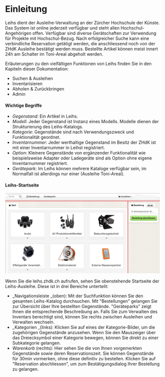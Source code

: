 # Einleitung

Leihs dient der Ausleihe-Verwaltung an der Zürcher Hochschule der Künste. Das System ist online jederzeit verfügbar und steht allen Hochschul-Angehörigen offen. Verfügbar sind diverse Gerätschaften zur Verwendung für Projekte mit Hochschul-Bezug. Nach erfolgreicher Suche kann eine verbindliche Reservation getätigt werden, die anschliessend noch von der ZHdK Ausleihe bestätigt werden muss. Bestellte Artikel können meist innert 24h am Schalter im Toni-Areal abgeholt werden.

Erläuterungen zu den vielfältigen Funktionen von Leihs finden Sie in den Kapiteln dieser Dokumentation:

* Suchen & Ausleihen
* Inventarisieren
* Abholen & Zurückbringen
* Admin

#### Wichtige Begriffe

* _Gegenstand_: Ein Artikel in Leihs.
* _Modell_: Jeder Gegenstand ist Instanz eines Modells. Modelle dienen der Strukturierung des Leihs-Katalogs.
* _Kategorie_: Gegenstände sind nach Verwendungszweck und Funktionalität geordnet. 
* _Inventarnummer_: Jeder werthaltige Gegenstand im Besitz der ZHdK ist mit einer Inventarnummer in Leihst registriert.
* _Option_: Kleinere Gegenstände von ergänzender Funktionalität wie beispielsweise Adapter oder Ladegeräte sind als Option ohne eigene Inventarnummer registriert. 
* _Gerätepark_: Im Leihs können mehrere Kataloge verfügbar sein, im Normalfall ist allerdings nur einer \(Ausleihe Toni-Areal\). 

#### Leihs-Startseite

![](/assets/Ausleihen_Start.png)

Wenn Sie die leihs.zhdk.ch aufrufen, sehen Sie obenstehende Startseite der Leihs-Ausleihe. Diese ist in drei Bereiche unterteilt:

* _Navigationsleiste _\(oben\): Mit der Suchfunktion können Sie den gesamten Leihs-Katalog durchsuchen. Mit "Bestellungen" gelangen Sie zur Übersicht über Ihre bestellten Gegenstände. "Geräteparks" zeigt Ihnen die entsprechende Beschreibung an. Falls Sie zum Verwalten des Inventars berechtigt sind, können Sie rechts zwischen Ausleihen und Verwalten wechseln. 
* _Kategorien _\(links\): Klicken Sie auf eines der Kategorie-Bilder, um die zugehörigen Gegenstände anzusehen. Wenn Sie den Mauszeiger über das Dreiecksymbol einer Kategorie bewegen, können Sie direkt zu einer Subkategorie gelangen. 
* _Warenkorb_ \(rechts\): Hier sehen Sie die von Ihnen vorgemerkten Gegenstände sowie deren Reservationszeit. Sie können Gegenstände für 30min vormerken, ohne diese definitiv zu bestellen. Klicken Sie auf "Reservation abschliessen", um zum Bestätigungsdialog Ihrer Bestellung zu gelangen. 



